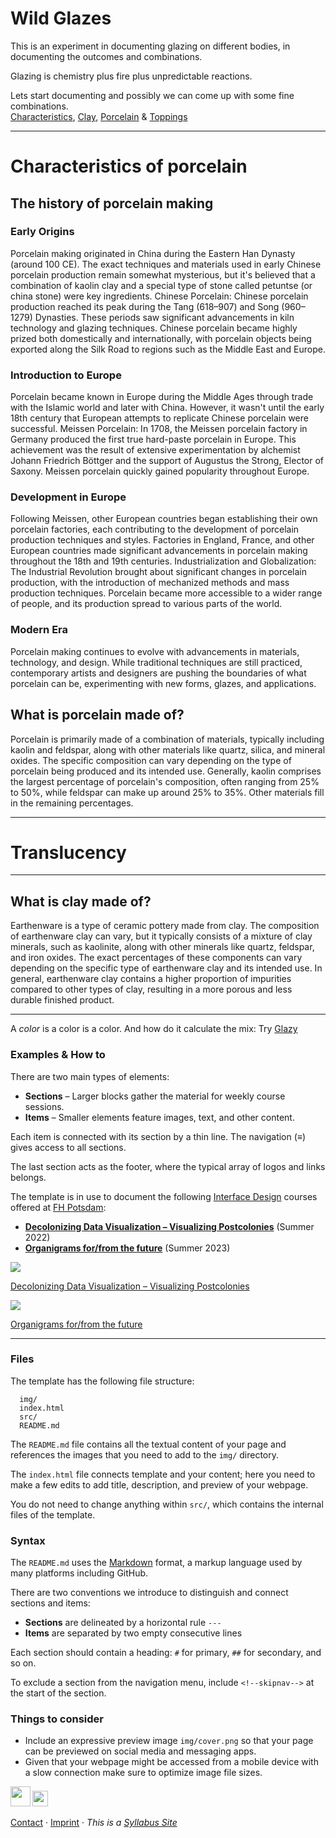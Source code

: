 # Wild Glazes

This is an experiment in documenting glazing on different bodies, in documenting the outcomes and combinations.


Glazing is chemistry plus fire plus unpredictable reactions. 


Lets start documenting and possibly we can come up with some fine combinations.  
[Characteristics](#Characteristics), [Clay](#Clay), [Porcelain](#Porcelain) & [Toppings](#Glaze)

---
# Characteristics of porcelain

## The history of porcelain making
### Early Origins
Porcelain making originated in China during the Eastern Han Dynasty (around 100 CE). The exact techniques and materials used in early Chinese porcelain production remain somewhat mysterious, but it's believed that a combination of kaolin clay and a special type of stone called petuntse (or china stone) were key ingredients.
Chinese Porcelain: Chinese porcelain production reached its peak during the Tang (618–907) and Song (960–1279) Dynasties. These periods saw significant advancements in kiln technology and glazing techniques. Chinese porcelain became highly prized both domestically and internationally, with porcelain objects being exported along the Silk Road to regions such as the Middle East and Europe.


### Introduction to Europe
Porcelain became known in Europe during the Middle Ages through trade with the Islamic world and later with China. However, it wasn't until the early 18th century that European attempts to replicate Chinese porcelain were successful.
Meissen Porcelain: In 1708, the Meissen porcelain factory in Germany produced the first true hard-paste porcelain in Europe. This achievement was the result of extensive experimentation by alchemist Johann Friedrich Böttger and the support of Augustus the Strong, Elector of Saxony. Meissen porcelain quickly gained popularity throughout Europe.


### Development in Europe
Following Meissen, other European countries began establishing their own porcelain factories, each contributing to the development of porcelain production techniques and styles. Factories in England, France, and other European countries made significant advancements in porcelain making throughout the 18th and 19th centuries.
Industrialization and Globalization: The Industrial Revolution brought about significant changes in porcelain production, with the introduction of mechanized methods and mass production techniques. Porcelain became more accessible to a wider range of people, and its production spread to various parts of the world.


### Modern Era
Porcelain making continues to evolve with advancements in materials, technology, and design. While traditional techniques are still practiced, contemporary artists and designers are pushing the boundaries of what porcelain can be, experimenting with new forms, glazes, and applications.


## What is porcelain made of?
Porcelain is primarily made of a combination of materials, typically including kaolin and feldspar, along with other materials like quartz, silica, and mineral oxides. The specific composition can vary depending on the type of porcelain being produced and its intended use. Generally, kaolin comprises the largest percentage of porcelain's composition, often ranging from 25% to 50%, while feldspar can make up around 25% to 35%. Other materials fill in the remaining percentages.

---
# Translucency 


---

## What is clay made of?
Earthenware is a type of ceramic pottery made from clay. The composition of earthenware clay can vary, but it typically consists of a mixture of clay minerals, such as kaolinite, along with other minerals like quartz, feldspar, and iron oxides. The exact percentages of these components can vary depending on the specific type of earthenware clay and its intended use. In general, earthenware clay contains a higher proportion of impurities compared to other types of clay, resulting in a more porous and less durable finished product.

---

A *color* is a color is a color. And how do it calculate the mix: Try [Glazy](https://help.glazy.org/guide/calculator/)


### Examples & How to
There are two main types of elements:

- **Sections** – Larger blocks gather the material for weekly course sessions.
- **Items** – Smaller elements feature images, text, and other content.

Each item is connected with its section by a thin line. The navigation (≡) gives access to all sections.

The last section acts as the footer, where the typical array of logos and links belongs.

The template is in use to document the following [Interface Design](https://interface.fh-potsdam.de) courses offered at [FH Potsdam](https://www.fh-potsdam.de/):

- **[Decolonizing Data Visualization – Visualizing Postcolonies](https://infovis.fh-potsdam.de/decolonizing/)** (Summer 2022)
- **[Organigrams for/from the future](https://infovis.fh-potsdam.de/organigrams/)** (Summer 2023)


<img src='img/decolonizing.webp' class='noresize'>

[Decolonizing Data Visualization – Visualizing Postcolonies](https://infovis.fh-potsdam.de/decolonizing/)


<img src='img/organigrams.webp' class='noresize'>

[Organigrams for/from the future](https://infovis.fh-potsdam.de/organigrams/)


---

### Files

The template has the following file structure:

      img/
      index.html
      src/
      README.md

The `README.md` file contains all the textual content of your page and references the images that you need to add to the `img/` directory. 

The `index.html` file connects template and your content; here you need to make a few edits to add title, description, and preview of your webpage. 

You do not need to change anything within `src/`, which contains the internal files of the template.


### Syntax

The `README.md` uses the [Markdown](https://en.wikipedia.org/wiki/Markdown) format, a markup language used by many platforms including GitHub.

There are two conventions we introduce to distinguish and connect sections and items:

- **Sections** are delineated by a horizontal rule `---` 
- **Items** are separated by two empty consecutive lines

Each section should contain a heading:
`#` for primary, `##` for secondary, and so on.

To exclude a section from the navigation menu, include `<!--skipnav-->` at the start of the section.



### Things to consider

- Include an expressive preview image `img/cover.png` so that your page can be previewed on social media and messaging apps.
- Given that your webpage might be accessed from a mobile device with a slow connection make sure to optimize image file sizes.


[<img src='img/fhp.svg' style='height:2.25em'>](https://www.fh-potsdam.de/) 
[<img src='img/id.svg' style='height:1.75em'>](https://interface.fh-potsdam.de/) 

[Contact](mailto:marian.doerk@fh-potsdam.de,philipp.proff@gmx.de?subject=Syllabus%20Site) · [Imprint](https://www.fh-potsdam.de/impressum) · *This is a [Syllabus Site](https://infovis.fh-potsdam.de/syllabus-site/)*
